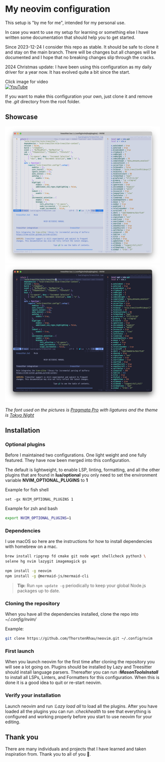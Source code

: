 # My neovim configuration

This setup is "by me for me", intended for my personal use.

In case you want to use my setup for learning or something else I have written some documentation
that should help you to get started.

Since 2023-12-24 I consider this repo as stable. It should be safe to clone it and stay on the main
branch. There will be changes but all changes will be documented and I hope that no breaking changes
slip through the cracks.

2024 Christmas update: I have been using this configuration as my daily driver for a year now. It
has evolved quite a bit since the start.

Click image for video<br>
[![YouTube](https://img.youtube.com/vi/xW6NysFLmvE/default.jpg)](https://www.youtube.com/watch?v=xW6NysFLmvE)

If you want to make this configuration your own, just clone it and remove the _.git_ directory from
the root folder.

## Showcase

![light](./.images/light-2024-12-23.jpg) ![dark](./.images/dark-2024-12-23.jpg)

_The font used on the pictures is [Pragmata Pro](https://fsd.it/shop/fonts/pragmatapro/) with
ligatures and the theme is [Tokyo Night](https://github.com/folke/tokyonight.nvim)_

## Installation

### Optional plugins

Before I maintained two configurations. One light weight and one fully featured. They have now been
merged into this configuration.

The default is lightweight, to enable LSP, linting, formatting, and all the other plugins that are
found in **lua/optional** you only need to set the environment variable **NVIM_OPTIONAL_PLUGINS** to
**1**

Example for fish shell

```fish
set -gx NVIM_OPTIONAL_PLUGINS 1
```

Example for zsh and bash

```sh
export NVIM_OPTIONAL_PLUGINS=1
```

### Dependencies

I use macOS so here are the instructions for how to install dependencies with homebrew on a mac.

```sh
brew install ripgrep fd cmake git node wget shellcheck python3 \
selene hg nvim lazygit imagemagick gs
```

```sh
npm install -g neovim
npm install -g @mermaid-js/mermaid-cli
```

> **Tip:** Run `npm update -g` periodically to keep your global Node.js packages up to date.

### Cloning the repository

When you have all the dependencies installed, clone the repo into _~/.config/nvim/_

Example:

```sh
git clone https://github.com/ThorstenRhau/neovim.git ~/.config/nvim
```

### First launch

When you launch neovim for the first time after cloning the repository you will see a lot going on.
Plugins should be installed by Lazy and Treesitter should install language parsers. Thereafter you
can run **_:MasonToolsInstall_** to install all LSPs, Linters, and Formatters for this
configuration. When this is done it is a good idea to quit or re-start neovim.

### Verify your installation

Launch neovim and run _:Lazy load all_ to load all the plugins. After you have loaded all the
plugins you can run _:checkhealth_ to see that everything is configured and working properly before
you start to use neovim for your editing.

## Thank you

There are many individuals and projects that I have learned and taken inspiration from. Thank you to
all of you 🙏.
